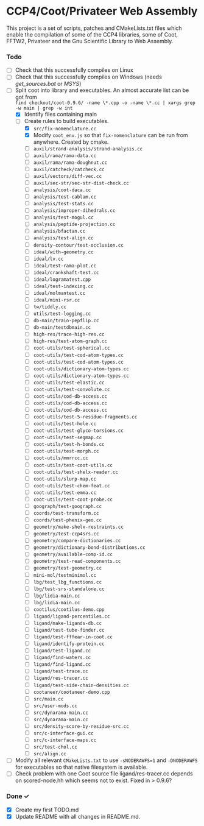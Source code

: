 # CCP4/Coot/Privateer Web Assembly
This project is a set of scripts, patches and CMakeLists.txt files which enable the compilation of some of the CCP4 libraries, some of Coot, FFTW2, Privateer and the Gnu Scientific Library to Web Assembly.

### Todo

- [ ] Check that this successfully compiles on Linux
- [ ] Check that this successfully compiles on Windows (needs *get_sources.bat* or *MSYS*)
- [ ] Split coot into library and executables. An almost accurate list can be got from  
    `find checkout/coot-0.9.6/ -name \*.cpp -o -name \*.cc | xargs grep -w main | grep -w int`
  - [x] Identify files containing main
  - [ ] Create rules to build executables.
    - [x] `src/fix-nomenclature.cc`
    - [x] Modify `coot_env.js` so that `fix-nomenclature` can be run from anywhere. Created by cmake.
    - [ ] `auxil/strand-analysis/strand-analysis.cc`
    - [ ] `auxil/rama/rama-data.cc`
    - [ ] `auxil/rama/rama-doughnut.cc`
    - [ ] `auxil/catcheck/catcheck.cc`
    - [ ] `auxil/vectors/diff-vec.cc`
    - [ ] `auxil/sec-str/sec-str-dist-check.cc`
    - [ ] `analysis/coot-daca.cc`
    - [ ] `analysis/test-cablam.cc`
    - [ ] `analysis/test-stats.cc`
    - [ ] `analysis/improper-dihedrals.cc`
    - [ ] `analysis/test-mogul.cc`
    - [ ] `analysis/peptide-projection.cc`
    - [ ] `analysis/bfactan.cc`
    - [ ] `analysis/test-align.cc`
    - [ ] `density-contour/test-occlusion.cc`
    - [ ] `ideal/with-geometry.cc`
    - [ ] `ideal/lv.cc`
    - [ ] `ideal/test-rama-plot.cc`
    - [ ] `ideal/crankshaft-test.cc`
    - [ ] `ideal/logramatest.cpp`
    - [ ] `ideal/test-indexing.cc`
    - [ ] `ideal/molmantest.cc`
    - [ ] `ideal/mini-rsr.cc`
    - [ ] `tw/tiddly.cc`
    - [ ] `utils/test-logging.cc`
    - [ ] `db-main/train-pepflip.cc`
    - [ ] `db-main/testdbmain.cc`
    - [ ] `high-res/trace-high-res.cc`
    - [ ] `high-res/test-atom-graph.cc`
    - [ ] `coot-utils/test-spherical.cc`
    - [ ] `coot-utils/test-cod-atom-types.cc`
    - [ ] `coot-utils/test-cod-atom-types.cc`
    - [ ] `coot-utils/dictionary-atom-types.cc`
    - [ ] `coot-utils/dictionary-atom-types.cc`
    - [ ] `coot-utils/test-elastic.cc`
    - [ ] `coot-utils/test-convolute.cc`
    - [ ] `coot-utils/cod-db-access.cc`
    - [ ] `coot-utils/cod-db-access.cc`
    - [ ] `coot-utils/cod-db-access.cc`
    - [ ] `coot-utils/test-5-residue-fragments.cc`
    - [ ] `coot-utils/test-hole.cc`
    - [ ] `coot-utils/test-glyco-torsions.cc`
    - [ ] `coot-utils/test-segmap.cc`
    - [ ] `coot-utils/test-h-bonds.cc`
    - [ ] `coot-utils/test-morph.cc`
    - [ ] `coot-utils/mmrrcc.cc`
    - [ ] `coot-utils/test-coot-utils.cc`
    - [ ] `coot-utils/test-shelx-reader.cc`
    - [ ] `coot-utils/slurp-map.cc`
    - [ ] `coot-utils/test-chem-feat.cc`
    - [ ] `coot-utils/test-emma.cc`
    - [ ] `coot-utils/test-coot-probe.cc`
    - [ ] `goograph/test-goograph.cc`
    - [ ] `coords/test-transform.cc`
    - [ ] `coords/test-phenix-geo.cc`
    - [ ] `geometry/make-shelx-restraints.cc`
    - [ ] `geometry/test-ccp4srs.cc`
    - [ ] `geometry/compare-dictionaries.cc`
    - [ ] `geometry/dictionary-bond-distributions.cc`
    - [ ] `geometry/available-comp-id.cc`
    - [ ] `geometry/test-read-components.cc`
    - [ ] `geometry/test-geometry.cc`
    - [ ] `mini-mol/testminimol.cc`
    - [ ] `lbg/test_lbg_functions.cc`
    - [ ] `lbg/test-srs-standalone.cc`
    - [ ] `lbg/lidia-main.cc`
    - [ ] `lbg/lidia-main.cc`
    - [ ] `cootilus/cootilus-demo.cpp`
    - [ ] `ligand/ligand-percentiles.cc`
    - [ ] `ligand/make-ligands-db.cc`
    - [ ] `ligand/test-tube-finder.cc`
    - [ ] `ligand/test-fffear-in-coot.cc`
    - [ ] `ligand/identify-protein.cc`
    - [ ] `ligand/test-ligand.cc`
    - [ ] `ligand/find-waters.cc`
    - [ ] `ligand/find-ligand.cc`
    - [ ] `ligand/test-trace.cc`
    - [ ] `ligand/res-tracer.cc`
    - [ ] `ligand/test-side-chain-densities.cc`
    - [ ] `cootaneer/cootaneer-demo.cpp`
    - [ ] `src/main.cc`
    - [ ] `src/user-mods.cc`
    - [ ] `src/dynarama-main.cc`
    - [ ] `src/dynarama-main.cc`
    - [ ] `src/density-score-by-residue-src.cc`
    - [ ] `src/c-interface-gui.cc`
    - [ ] `src/c-interface-maps.cc`
    - [ ] `src/test-chol.cc`
    - [ ] `src/align.cc`
- [ ] Modify all relevant `CMakeLists.txt` to use `-sNODERAWFS=1` and `-DNODERAWFS` for executables so that native filesystem is available.
- [ ] Check problem with one Coot source file ligand/res-tracer.cc depends on scored-node.hh which seems not to exist. Fixed in > 0.9.6?
### Done ✓

- [x] Create my first TODO.md  
- [x] Update README with all changes in README.md.
